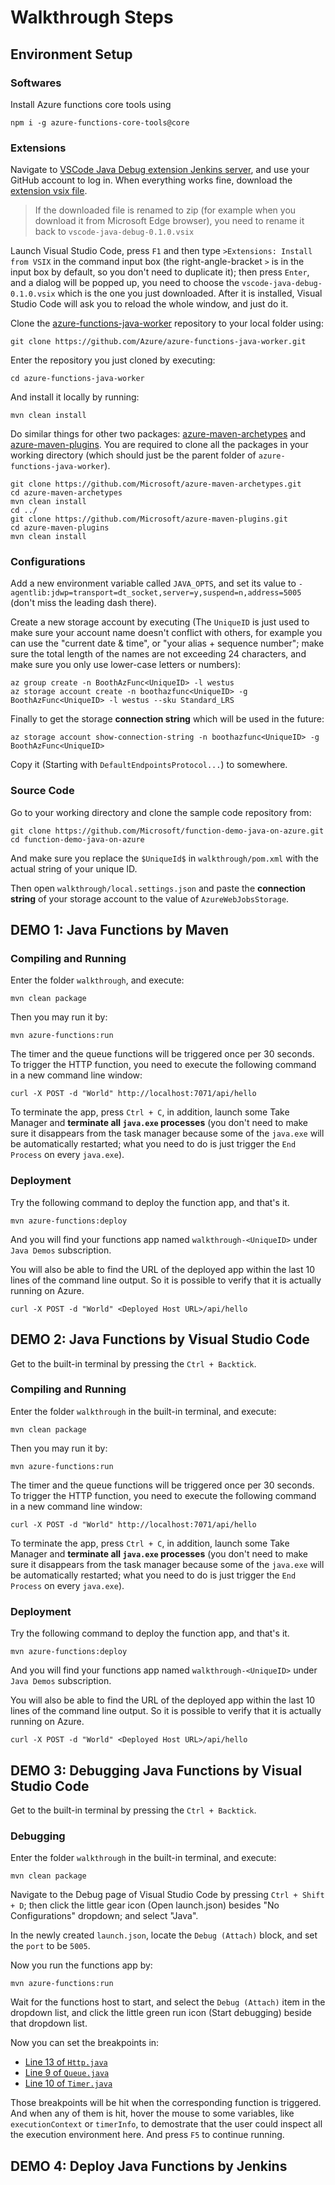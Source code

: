 # Walkthrough Steps

## Environment Setup

### Softwares

Install Azure functions core tools using

```batchfile
npm i -g azure-functions-core-tools@core
```

### Extensions

Navigate to [VSCode Java Debug extension Jenkins server](https://vscjavaci.cloudapp.net/), and use your GitHub account to log in. When everything works fine, download the [extension vsix file](https://vscjavaci.cloudapp.net/job/vscode-java-debug.vsix/19/Azure/).

> If the downloaded file is renamed to zip (for example when you download it from Microsoft Edge browser), you need to rename it back to `vscode-java-debug-0.1.0.vsix`

Launch Visual Studio Code, press `F1` and then type `>Extensions: Install from VSIX` in the command input box (the right-angle-bracket `>` is in the input box by default, so you don't need to duplicate it); then press `Enter`, and a dialog will be popped up, you need to choose the `vscode-java-debug-0.1.0.vsix` which is the one you just downloaded. After it is installed, Visual Studio Code will ask you to reload the whole window, and just do it.

Clone the [azure-functions-java-worker](https://github.com/Azure/azure-functions-java-worker) repository to your local folder using:

```batchfile
git clone https://github.com/Azure/azure-functions-java-worker.git
```

Enter the repository you just cloned by executing:

```batchfile
cd azure-functions-java-worker
```

And install it locally by running:

```batchfile
mvn clean install
```

Do similar things for other two packages: [azure-maven-archetypes](https://github.com/Microsoft/azure-maven-archetypes) and [azure-maven-plugins](https://github.com/Microsoft/azure-maven-plugins). You are required to clone all the packages in your working directory (which should just be the parent folder of `azure-functions-java-worker`).

```batchfile
git clone https://github.com/Microsoft/azure-maven-archetypes.git
cd azure-maven-archetypes
mvn clean install
cd ../
git clone https://github.com/Microsoft/azure-maven-plugins.git
cd azure-maven-plugins
mvn clean install
```

### Configurations

Add a new environment variable called `JAVA_OPTS`, and set its value to `-agentlib:jdwp=transport=dt_socket,server=y,suspend=n,address=5005` (don't miss the leading dash there).

Create a new storage account by executing (The `UniqueID` is just used to make sure your account name doesn't conflict with others, for example you can use the "current date & time", or "your alias + sequence number"; make sure the total length of the names are not exceeding 24 characters, and make sure you only use lower-case letters or numbers):

```batchfile
az group create -n BoothAzFunc<UniqueID> -l westus
az storage account create -n boothazfunc<UniqueID> -g BoothAzFunc<UniqueID> -l westus --sku Standard_LRS
```

Finally to get the storage **connection string** which will be used in the future:

```batchfile
az storage account show-connection-string -n boothazfunc<UniqueID> -g BoothAzFunc<UniqueID>
```

Copy it (Starting with `DefaultEndpointsProtocol...`) to somewhere.

### Source Code

Go to your working directory and clone the sample code repository from:

```batchfile
git clone https://github.com/Microsoft/function-demo-java-on-azure.git
cd function-demo-java-on-azure
```

And make sure you replace the `$UniqueId$` in `walkthrough/pom.xml` with the actual string of your unique ID.

Then open `walkthrough/local.settings.json` and paste the **connection string** of your storage account to the value of `AzureWebJobsStorage`.

## DEMO 1: Java Functions by Maven

### Compiling and Running

Enter the folder `walkthrough`, and execute:

```batchfile
mvn clean package
```

Then you may run it by:

```batchfile
mvn azure-functions:run
```

The timer and the queue functions will be triggered once per 30 seconds. To trigger the HTTP function, you need to execute the following command in a new command line window:

```batchfile
curl -X POST -d "World" http://localhost:7071/api/hello
```

To terminate the app, press `Ctrl + C`, in addition, launch some Take Manager and **terminate all `java.exe` processes** (you don't need to make sure it disappears from the task manager because some of the `java.exe` will be automatically restarted; what you need to do is just trigger the `End Process` on every `java.exe`).

### Deployment

Try the following command to deploy the function app, and that's it.

```batchfile
mvn azure-functions:deploy
```

And you will find your functions app named `walkthrough-<UniqueID>` under `Java Demos` subscription.

You will also be able to find the URL of the deployed app within the last 10 lines of the command line output. So it is possible to verify that it is actually running on Azure.

```batchfile
curl -X POST -d "World" <Deployed Host URL>/api/hello
```

## DEMO 2: Java Functions by Visual Studio Code

Get to the built-in terminal by pressing the `Ctrl + Backtick`.

### Compiling and Running

Enter the folder `walkthrough` in the built-in terminal, and execute:

```batchfile
mvn clean package
```

Then you may run it by:

```batchfile
mvn azure-functions:run
```

The timer and the queue functions will be triggered once per 30 seconds. To trigger the HTTP function, you need to execute the following command in a new command line window:

```batchfile
curl -X POST -d "World" http://localhost:7071/api/hello
```

To terminate the app, press `Ctrl + C`, in addition, launch some Take Manager and **terminate all `java.exe` processes** (you don't need to make sure it disappears from the task manager because some of the `java.exe` will be automatically restarted; what you need to do is just trigger the `End Process` on every `java.exe`).

### Deployment

Try the following command to deploy the function app, and that's it.

```batchfile
mvn azure-functions:deploy
```

And you will find your functions app named `walkthrough-<UniqueID>` under `Java Demos` subscription.

You will also be able to find the URL of the deployed app within the last 10 lines of the command line output. So it is possible to verify that it is actually running on Azure.

```batchfile
curl -X POST -d "World" <Deployed Host URL>/api/hello
```

## DEMO 3: Debugging Java Functions by Visual Studio Code

Get to the built-in terminal by pressing the `Ctrl + Backtick`.

### Debugging

Enter the folder `walkthrough` in the built-in terminal, and execute:

```batchfile
mvn clean package
```

Navigate to the Debug page of Visual Studio Code by pressing `Ctrl + Shift + D`; then click the little gear icon (Open launch.json) besides "No Configurations" dropdown; and select "Java".

In the newly created `launch.json`, locate the `Debug (Attach)` block, and set the `port` to be `5005`.

Now you run the functions app by:

```batchfile
mvn azure-functions:run
```

Wait for the functions host to start, and select the `Debug (Attach)` item in the dropdown list, and click the little green run icon (Start debugging) beside that dropdown list.

Now you can set the breakpoints in:

* [Line 13 of `Http.java`](https://github.com/Microsoft/function-demo-java-on-azure/blob/master/walkthrough/src/main/java/com/microsoft/azure/functions/Http.java#L13)
* [Line 9 of `Queue.java`](https://github.com/Microsoft/function-demo-java-on-azure/blob/master/walkthrough/src/main/java/com/microsoft/azure/functions/Queue.java#L9)
* [Line 10 of `Timer.java`](https://github.com/Microsoft/function-demo-java-on-azure/blob/master/walkthrough/src/main/java/com/microsoft/azure/functions/Timer.java#L10)

Those breakpoints will be hit when the corresponding function is triggered. And when any of them is hit, hover the mouse to some variables, like `executionContext` or `timerInfo`, to demostrate that the user could inspect all the execution environment here. And press `F5` to continue running.

## DEMO 4: Deploy Java Functions by Jenkins
